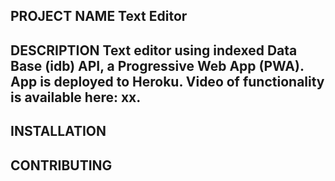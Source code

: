 ## PROJECT NAME Text Editor 

## DESCRIPTION  Text editor using indexed Data Base (idb) API, a Progressive Web App (PWA). App is deployed to Heroku. Video of functionality is available here: xx.

## INSTALLATION   

## CONTRIBUTING